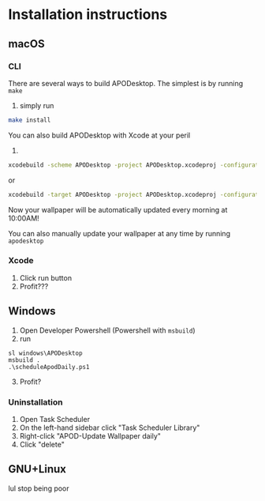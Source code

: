 # Installation instructions

## macOS

### CLI

There are several ways to build APODesktop.  The simplest is by running `make`

1. simply run

```sh
make install
```

You can also build APODesktop with Xcode at your peril

1.

```sh
xcodebuild -scheme APODesktop -project APODesktop.xcodeproj -configuration Release CONFIGURATION_BUILD_DIR=./build
```

or

```sh
xcodebuild -target APODesktop -project APODesktop.xcodeproj -configuration Release CONFIGURATION_BUILD_DIR=./build
```

Now your wallpaper will be automatically updated every morning at 10:00AM!

You can also manually update your wallpaper at any time by running `apodesktop`

### Xcode

1. Click run button
2. Profit???

## Windows

1. Open Developer Powershell (Powershell with `msbuild`)
2. run

```pwsh
sl windows\APODesktop
msbuild .
.\scheduleApodDaily.ps1
```

3. Profit?

### Uninstallation

1. Open Task Scheduler
2. On the left-hand sidebar click "Task Scheduler Library"
3. Right-click "APOD-Update Wallpaper daily"
4. Click "delete"

## GNU+Linux

lul stop being poor
